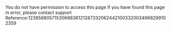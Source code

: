 You do not have permission to access this page If you have found this page in error, please contact support Reference:12385880571530688361212873320624421003320034968299102359